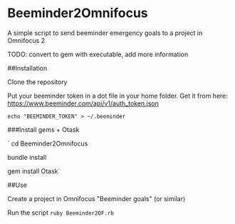 Beeminder2Omnifocus
===================

A simple script to send beeminder emergency goals to a project in Omnifocus 2

TODO: convert to gem with executable, add more information

##Installation

Clone the repository 

Put your beeminder token in a dot file in your home folder. Get it from here: https://www.beeminder.com/api/v1/auth_token.json

`echo "BEEMINDER_TOKEN" > ~/.beeminder`

###Install gems + Otask

`  cd Beeminder2Omnifocus

  bundle install 

  gem install Otask`

##Use

Create a project in Omnifocus "Beeminder goals" (or similar)

Run the script `ruby Beeminder2OF.rb`

